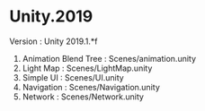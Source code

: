 # Unity.2019

Version : Unity 2019.1.*f
 
1. Animation Blend Tree : Scenes/animation.unity
2. Light Map : Scenes/LightMap.unity
3. Simple UI : Scenes/UI.unity
4. Navigation : Scenes/Navigation.unity
5. Network : Scenes/Network.unity
